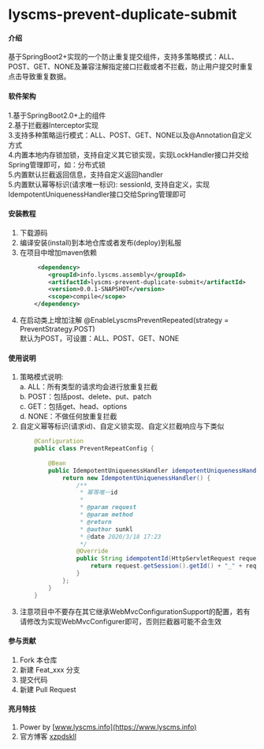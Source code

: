 # lyscms-prevent-duplicate-submit

#### 介绍
基于SpringBoot2+实现的一个防止重复提交组件，支持多策略模式：ALL、POST、GET、NONE及兼容注解指定接口拦截或者不拦截，防止用户提交时重复点击导致重复数据。

#### 软件架构
1.基于SpringBoot2.0+上的组件  
2.基于拦截器Interceptor实现  
3.支持多种策略运行模式：ALL、POST、GET、NONE以及@Annotation自定义方式  
4.内置本地内存锁加锁，支持自定义其它锁实现，实现LockHandler接口并交给Spring管理即可，如：分布式锁  
5.内置默认拦截返回信息，支持自定义返回handler  
5.内置默认幂等标识(请求唯一标识): sessionId, 支持自定义，实现IdempotentUniquenessHandler接口交给Spring管理即可  

#### 安装教程

1.  下载源码
2.  编译安装(install)到本地仓库或者发布(deploy)到私服
3.  在项目中增加maven依赖
    ```xml
         <dependency>
            <groupId>info.lyscms.assembly</groupId>
            <artifactId>lyscms-prevent-duplicate-submit</artifactId>
            <version>0.0.1-SNAPSHOT</version>
            <scope>compile</scope>
        </dependency>
    ```
4.  在启动类上增加注解 @EnableLyscmsPreventRepeated(strategy = PreventStrategy.POST)   
    默认为POST，可设置：ALL、POST、GET、NONE

#### 使用说明

1.  策略模式说明:  
    a.  ALL：所有类型的请求均会进行放重复拦截  
    b.  POST：包括post、delete、put、patch  
    c.  GET：包括get、head、options  
    d.  NONE：不做任何放重复拦截
2.  自定义幂等标识(请求id)、自定义锁实现、自定义拦截响应与下类似
    ```java
        @Configuration
        public class PreventRepeatConfig {
        
            @Bean
            public IdempotentUniquenessHandler idempotentUniquenessHandler() {
                return new IdempotentUniquenessHandler() {
                    /**
                     * 幂等唯一id
                     *
                     * @param request
                     * @param method
                     * @return
                     * @author sunkl
                     * @date 2020/3/18 17:23
                     */
                    @Override
                    public String idempotentId(HttpServletRequest request, HandlerMethod method) {
                        return request.getSession().getId() + "_" + request.getMethod() + "_" + request.getQueryString();
                    }
                };
            }
        }
    ```
3.  注意项目中不要存在其它继承WebMvcConfigurationSupport的配置，若有请修改为实现WebMvcConfigurer即可，否则拦截器可能不会生效

#### 参与贡献

1.  Fork 本仓库
2.  新建 Feat_xxx 分支
3.  提交代码
4.  新建 Pull Request


#### 亮月特技
1.  Power by [www.lyscms.info](https://www.lyscms.info)
2.  官方博客 [xzpdskll](https://blog.csdn.net/xzpdskll)
